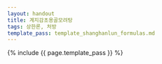 ```yaml
---
layout: handout
title: 계지감초용골모려탕
tags: 상한론, 처방
template_pass: template_shanghanlun_formulas.md
---
```



{% include {{ page.template_pass }} %}